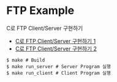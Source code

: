 # FTP Example

C로 FTP Client/Server 구현하기

- [C로 FTP Client/Server 구현하기 1](https://ystidy.tistory.com/69)
- [C로 FTP Client/Server 구현하기 2](https://ystidy.tistory.com/70)

```
$ make # Build
$ make run_server # Server Program 실행
$ make run_client # Client Program 실행
```

